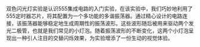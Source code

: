 双色闪光灯实验是认识555集成电路的入门实验，在该实验中，我们巧妙地利用了555定时器芯片，将其配置为一个多功能的多谐振荡器。通过精心设计的电路连接，该振荡器能够稳定地生成周期性的振荡波形。这些波形随后被用来驱动两个发光二极管，也就是我们常见的小灯泡。随着振荡波形的不断变化，这两个小灯泡呈现出一种引人注目的交替闪烁效果，为实验增添了一份生动的视觉体验。